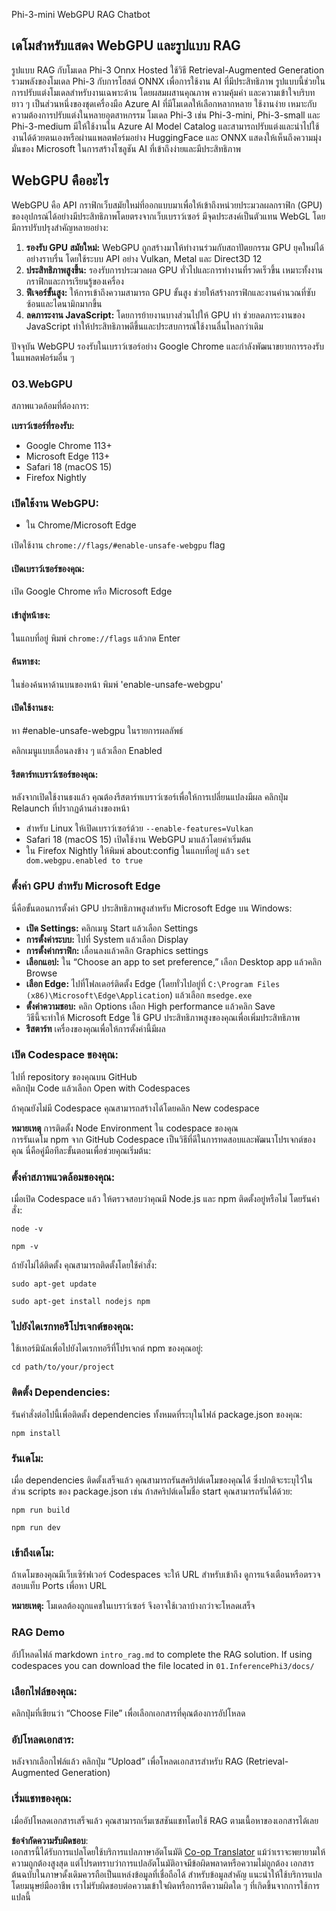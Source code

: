 <!--
CO_OP_TRANSLATOR_METADATA:
{
  "original_hash": "4aac6b8a5dcbbe9a32b47be30340cac2",
  "translation_date": "2025-05-09T05:18:50+00:00",
  "source_file": "code/08.RAG/rag_webgpu_chat/README.md",
  "language_code": "th"
}
-->
Phi-3-mini WebGPU RAG Chatbot

## เดโมสำหรับแสดง WebGPU และรูปแบบ RAG  
รูปแบบ RAG กับโมเดล Phi-3 Onnx Hosted ใช้วิธี Retrieval-Augmented Generation รวมพลังของโมเดล Phi-3 กับการโฮสต์ ONNX เพื่อการใช้งาน AI ที่มีประสิทธิภาพ รูปแบบนี้ช่วยในการปรับแต่งโมเดลสำหรับงานเฉพาะด้าน โดยผสมผสานคุณภาพ ความคุ้มค่า และความเข้าใจบริบทยาว ๆ เป็นส่วนหนึ่งของชุดเครื่องมือ Azure AI ที่มีโมเดลให้เลือกหลากหลาย ใช้งานง่าย เหมาะกับความต้องการปรับแต่งในหลายอุตสาหกรรม โมเดล Phi-3 เช่น Phi-3-mini, Phi-3-small และ Phi-3-medium มีให้ใช้งานใน Azure AI Model Catalog และสามารถปรับแต่งและนำไปใช้งานได้ด้วยตนเองหรือผ่านแพลตฟอร์มอย่าง HuggingFace และ ONNX แสดงให้เห็นถึงความมุ่งมั่นของ Microsoft ในการสร้างโซลูชัน AI ที่เข้าถึงง่ายและมีประสิทธิภาพ

## WebGPU คืออะไร  
WebGPU คือ API กราฟิกเว็บสมัยใหม่ที่ออกแบบมาเพื่อให้เข้าถึงหน่วยประมวลผลกราฟิก (GPU) ของอุปกรณ์ได้อย่างมีประสิทธิภาพโดยตรงจากเว็บเบราว์เซอร์ มีจุดประสงค์เป็นตัวแทน WebGL โดยมีการปรับปรุงสำคัญหลายอย่าง:

1. **รองรับ GPU สมัยใหม่:** WebGPU ถูกสร้างมาให้ทำงานร่วมกับสถาปัตยกรรม GPU ยุคใหม่ได้อย่างราบรื่น โดยใช้ระบบ API อย่าง Vulkan, Metal และ Direct3D 12  
2. **ประสิทธิภาพสูงขึ้น:** รองรับการประมวลผล GPU ทั่วไปและการทำงานที่รวดเร็วขึ้น เหมาะทั้งงานกราฟิกและการเรียนรู้ของเครื่อง  
3. **ฟีเจอร์ขั้นสูง:** ให้การเข้าถึงความสามารถ GPU ขั้นสูง ช่วยให้สร้างกราฟิกและงานคำนวณที่ซับซ้อนและไดนามิกมากขึ้น  
4. **ลดภาระงาน JavaScript:** โดยการย้ายงานบางส่วนไปให้ GPU ทำ ช่วยลดภาระงานของ JavaScript ทำให้ประสิทธิภาพดีขึ้นและประสบการณ์ใช้งานลื่นไหลกว่าเดิม  

ปัจจุบัน WebGPU รองรับในเบราว์เซอร์อย่าง Google Chrome และกำลังพัฒนาขยายการรองรับในแพลตฟอร์มอื่น ๆ

### 03.WebGPU  
สภาพแวดล้อมที่ต้องการ:

**เบราว์เซอร์ที่รองรับ:**  
- Google Chrome 113+  
- Microsoft Edge 113+  
- Safari 18 (macOS 15)  
- Firefox Nightly  

### เปิดใช้งาน WebGPU:

- ใน Chrome/Microsoft Edge  

เปิดใช้งาน `chrome://flags/#enable-unsafe-webgpu` flag

#### เปิดเบราว์เซอร์ของคุณ:  
เปิด Google Chrome หรือ Microsoft Edge

#### เข้าสู่หน้าธง:  
ในแถบที่อยู่ พิมพ์ `chrome://flags` แล้วกด Enter

#### ค้นหาธง:  
ในช่องค้นหาด้านบนของหน้า พิมพ์ 'enable-unsafe-webgpu'

#### เปิดใช้งานธง:  
หา #enable-unsafe-webgpu ในรายการผลลัพธ์  

คลิกเมนูแบบเลื่อนลงข้าง ๆ แล้วเลือก Enabled

#### รีสตาร์ทเบราว์เซอร์ของคุณ:  

หลังจากเปิดใช้งานธงแล้ว คุณต้องรีสตาร์ทเบราว์เซอร์เพื่อให้การเปลี่ยนแปลงมีผล คลิกปุ่ม Relaunch ที่ปรากฏด้านล่างของหน้า

- สำหรับ Linux ให้เปิดเบราว์เซอร์ด้วย `--enable-features=Vulkan`  
- Safari 18 (macOS 15) เปิดใช้งาน WebGPU มาแล้วโดยค่าเริ่มต้น  
- ใน Firefox Nightly ให้พิมพ์ about:config ในแถบที่อยู่ แล้ว `set dom.webgpu.enabled to true`  

### ตั้งค่า GPU สำหรับ Microsoft Edge  

นี่คือขั้นตอนการตั้งค่า GPU ประสิทธิภาพสูงสำหรับ Microsoft Edge บน Windows:

- **เปิด Settings:** คลิกเมนู Start แล้วเลือก Settings  
- **การตั้งค่าระบบ:** ไปที่ System แล้วเลือก Display  
- **การตั้งค่ากราฟิก:** เลื่อนลงแล้วคลิก Graphics settings  
- **เลือกแอป:** ใน “Choose an app to set preference,” เลือก Desktop app แล้วคลิก Browse  
- **เลือก Edge:** ไปที่โฟลเดอร์ติดตั้ง Edge (โดยทั่วไปอยู่ที่ `C:\Program Files (x86)\Microsoft\Edge\Application`) แล้วเลือก `msedge.exe`  
- **ตั้งค่าความชอบ:** คลิก Options เลือก High performance แล้วคลิก Save  
วิธีนี้จะทำให้ Microsoft Edge ใช้ GPU ประสิทธิภาพสูงของคุณเพื่อเพิ่มประสิทธิภาพ  
- **รีสตาร์ท** เครื่องของคุณเพื่อให้การตั้งค่านี้มีผล  

### เปิด Codespace ของคุณ:  
ไปที่ repository ของคุณบน GitHub  
คลิกปุ่ม Code แล้วเลือก Open with Codespaces  

ถ้าคุณยังไม่มี Codespace คุณสามารถสร้างได้โดยคลิก New codespace  

**หมายเหตุ** การติดตั้ง Node Environment ใน codespace ของคุณ  
การรันเดโม npm จาก GitHub Codespace เป็นวิธีที่ดีในการทดสอบและพัฒนาโปรเจกต์ของคุณ นี่คือคู่มือทีละขั้นตอนเพื่อช่วยคุณเริ่มต้น:

### ตั้งค่าสภาพแวดล้อมของคุณ:  
เมื่อเปิด Codespace แล้ว ให้ตรวจสอบว่าคุณมี Node.js และ npm ติดตั้งอยู่หรือไม่ โดยรันคำสั่ง:  
```
node -v
```  
```
npm -v
```  

ถ้ายังไม่ได้ติดตั้ง คุณสามารถติดตั้งโดยใช้คำสั่ง:  
```
sudo apt-get update
```  
```
sudo apt-get install nodejs npm
```  

### ไปยังไดเรกทอรีโปรเจกต์ของคุณ:  
ใช้เทอร์มินัลเพื่อไปยังไดเรกทอรีที่โปรเจกต์ npm ของคุณอยู่:  
```
cd path/to/your/project
```  

### ติดตั้ง Dependencies:  
รันคำสั่งต่อไปนี้เพื่อติดตั้ง dependencies ทั้งหมดที่ระบุในไฟล์ package.json ของคุณ:  

```
npm install
```  

### รันเดโม:  
เมื่อ dependencies ติดตั้งเสร็จแล้ว คุณสามารถรันสคริปต์เดโมของคุณได้ ซึ่งปกติจะระบุไว้ในส่วน scripts ของ package.json เช่น ถ้าสคริปต์เดโมชื่อ start คุณสามารถรันได้ด้วย:  

```
npm run build
```  
```
npm run dev
```  

### เข้าถึงเดโม:  
ถ้าเดโมของคุณมีเว็บเซิร์ฟเวอร์ Codespaces จะให้ URL สำหรับเข้าถึง ดูการแจ้งเตือนหรือตรวจสอบแท็บ Ports เพื่อหา URL  

**หมายเหตุ:** โมเดลต้องถูกแคชในเบราว์เซอร์ จึงอาจใช้เวลาบ้างกว่าจะโหลดเสร็จ  

### RAG Demo  
อัปโหลดไฟล์ markdown `intro_rag.md` to complete the RAG solution. If using codespaces you can download the file located in `01.InferencePhi3/docs/`

### เลือกไฟล์ของคุณ:  
คลิกปุ่มที่เขียนว่า “Choose File” เพื่อเลือกเอกสารที่คุณต้องการอัปโหลด  

### อัปโหลดเอกสาร:  
หลังจากเลือกไฟล์แล้ว คลิกปุ่ม “Upload” เพื่อโหลดเอกสารสำหรับ RAG (Retrieval-Augmented Generation)  

### เริ่มแชทของคุณ:  
เมื่ออัปโหลดเอกสารเสร็จแล้ว คุณสามารถเริ่มเซสชันแชทโดยใช้ RAG ตามเนื้อหาของเอกสารได้เลย

**ข้อจำกัดความรับผิดชอบ**:  
เอกสารนี้ได้รับการแปลโดยใช้บริการแปลภาษาอัตโนมัติ [Co-op Translator](https://github.com/Azure/co-op-translator) แม้ว่าเราจะพยายามให้ความถูกต้องสูงสุด แต่โปรดทราบว่าการแปลอัตโนมัติอาจมีข้อผิดพลาดหรือความไม่ถูกต้อง เอกสารต้นฉบับในภาษาดั้งเดิมควรถือเป็นแหล่งข้อมูลที่เชื่อถือได้ สำหรับข้อมูลสำคัญ แนะนำให้ใช้บริการแปลโดยมนุษย์มืออาชีพ เราไม่รับผิดชอบต่อความเข้าใจผิดหรือการตีความผิดใด ๆ ที่เกิดขึ้นจากการใช้การแปลนี้